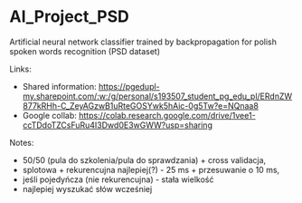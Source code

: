 # AI_Project_PSD
Artificial neural network classifier trained by backpropagation for polish spoken words recognition (PSD dataset) 

Links:
- Shared information: https://pgedupl-my.sharepoint.com/:w:/g/personal/s193507_student_pg_edu_pl/ERdnZW877kRHh-C_ZeyAGzwB1uRteGOSYwk5hAic-0g5Tw?e=NQnaa8
- Google collab: https://colab.research.google.com/drive/1vee1-ccTDdoTZCsFuRu4I3Dwd0E3wGWW?usp=sharing

Notes:
- 50/50 (pula do szkolenia/pula do sprawdzania) + cross validacja,
- splotowa + rekurencujna najlepiej(?) - 25 ms + przesuwanie o 10 ms,
- jeśli pojedyńcza (nie rekurencujna) - stała wielkość
- najlepiej wyszukać słów wcześniej
